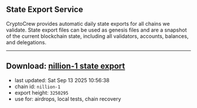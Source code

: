 ## State Export Service
CryptoCrew provides automatic daily state exports for all chains we validate. State export files can be used as genesis files and are a snapshot of the current blockchain state, including all validators, accounts, balances, and delegations.

---
**Download: [nillion-1 state export](https://ccv-s3.nbg1.your-objectstorage.com/SERVICE/nillion/nillion-1_export_3250295.json)**
---

- last updated: Sat Sep 13 2025 10:56:38
- chain id: `nillion-1`
- export height: `3250295`
- use for: airdrops, local tests, chain recovery
